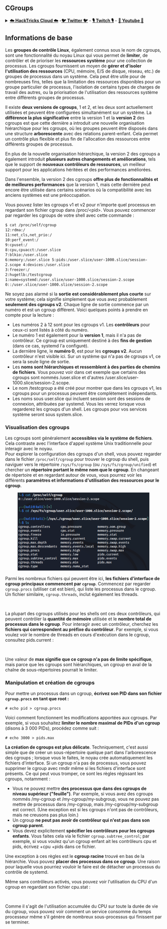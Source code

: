 ## CGroups

<details>

<summary><a href="https://cloud.hacktricks.xyz/pentesting-cloud/pentesting-cloud-methodology"><strong>☁️ HackTricks Cloud ☁️</strong></a> -<a href="https://twitter.com/hacktricks_live"><strong>🐦 Twitter 🐦</strong></a> - <a href="https://www.twitch.tv/hacktricks_live/schedule"><strong>🎙️ Twitch 🎙️</strong></a> - <a href="https://www.youtube.com/@hacktricks_LIVE"><strong>🎥 Youtube 🎥</strong></a></summary>

* Travaillez-vous dans une entreprise de **cybersécurité** ? Voulez-vous voir votre **entreprise annoncée dans HackTricks** ? ou voulez-vous avoir accès à la **dernière version de PEASS ou télécharger HackTricks en PDF** ? Consultez les [**PLANS D'ABONNEMENT**](https://github.com/sponsors/carlospolop) !
* Découvrez [**The PEASS Family**](https://opensea.io/collection/the-peass-family), notre collection exclusive de [**NFTs**](https://opensea.io/collection/the-peass-family)
* Obtenez le [**swag officiel PEASS & HackTricks**](https://peass.creator-spring.com)
* **Rejoignez le** [**💬**](https://emojipedia.org/speech-balloon/) [**groupe Discord**](https://discord.gg/hRep4RUj7f) ou le [**groupe telegram**](https://t.me/peass) ou **suivez** moi sur **Twitter** [**🐦**](https://github.com/carlospolop/hacktricks/tree/7af18b62b3bdc423e11444677a6a73d4043511e9/\[https:/emojipedia.org/bird/README.md)[**@carlospolopm**](https://twitter.com/hacktricks\_live)**.**
* **Partagez vos astuces de piratage en soumettant des PR au** [**repo hacktricks**](https://github.com/carlospolop/hacktricks) **et au** [**repo hacktricks-cloud**](https://github.com/carlospolop/hacktricks-cloud).

</details>

## Informations de base

Les **groupes de contrôle Linux**, également connus sous le nom de cgroups, sont une fonctionnalité du noyau Linux qui vous permet de **limiter**, de contrôler et de prioriser les **ressources système** pour une collection de processus. Les cgroups fournissent un moyen de **gérer et d'isoler l'utilisation des ressources** (CPU, mémoire, E/S de disque, réseau, etc.) de groupes de processus dans un système. Cela peut être utile pour de nombreuses fins, telles que la limitation des ressources disponibles pour un groupe particulier de processus, l'isolation de certains types de charges de travail des autres, ou la priorisation de l'utilisation des ressources système entre différents groupes de processus.

Il existe **deux versions de cgroups**, 1 et 2, et les deux sont actuellement utilisées et peuvent être configurées simultanément sur un système. La **différence la plus significative** entre la version 1 et la **version 2** des cgroups est que cette dernière a introduit une nouvelle organisation hiérarchique pour les cgroups, où les groupes peuvent être disposés dans une structure **arborescente** avec des relations parent-enfant. Cela permet un contrôle plus flexible et plus fin de l'allocation des ressources entre différents groupes de processus.

En plus de la nouvelle organisation hiérarchique, la version 2 des cgroups a également introduit **plusieurs autres changements et améliorations**, tels que le support de **nouveaux contrôleurs de ressources**, un meilleur support pour les applications héritées et des performances améliorées.

Dans l'ensemble, la version 2 des cgroups **offre plus de fonctionnalités et de meilleures performances** que la version 1, mais cette dernière peut encore être utilisée dans certains scénarios où la compatibilité avec les anciens systèmes est une préoccupation.

Vous pouvez lister les cgroups v1 et v2 pour n'importe quel processus en regardant son fichier cgroup dans /proc/\<pid>. Vous pouvez commencer par regarder les cgroups de votre shell avec cette commande :
```shell-session
$ cat /proc/self/cgroup
12:rdma:/
11:net_cls,net_prio:/
10:perf_event:/
9:cpuset:/
8:cpu,cpuacct:/user.slice
7:blkio:/user.slice
6:memory:/user.slice 5:pids:/user.slice/user-1000.slice/session-2.scope 4:devices:/user.slice
3:freezer:/
2:hugetlb:/testcgroup
1:name=systemd:/user.slice/user-1000.slice/session-2.scope
0::/user.slice/user-1000.slice/session-2.scope
```
Ne soyez pas alarmé si la **sortie est considérablement plus courte** sur votre système; cela signifie simplement que vous avez probablement **seulement des cgroups v2**. Chaque ligne de sortie commence par un numéro et est un cgroup différent. Voici quelques points à prendre en compte pour la lecture :

* Les numéros 2 à 12 sont pour les cgroups v1. Les **contrôleurs** pour ceux-ci sont listés à côté du numéro.
* Le numéro 1 est également pour la **version 1**, mais il n'a pas de contrôleur. Ce cgroup est uniquement destiné à des **fins de gestion** (dans ce cas, systemd l'a configuré).
* La dernière ligne, le **numéro 0**, est pour les **cgroups v2**. Aucun contrôleur n'est visible ici. Sur un système qui n'a pas de cgroups v1, ce sera la seule ligne de sortie.
* Les **noms sont hiérarchiques et ressemblent à des parties de chemins de fichiers**. Vous pouvez voir dans cet exemple que certains des cgroups sont nommés /user.slice et d'autres /user.slice/user-1000.slice/session-2.scope.
* Le nom /testcgroup a été créé pour montrer que dans les cgroups v1, les cgroups pour un processus peuvent être complètement indépendants.
* Les noms sous user.slice qui incluent session sont des sessions de connexion, attribuées par systemd. Vous les verrez lorsque vous regarderez les cgroups d'un shell. Les cgroups pour vos services système seront sous system.slice.

### Visualisation des cgroups

Les cgroups sont généralement **accessibles via le système de fichiers**. Cela contraste avec l'interface d'appel système Unix traditionnelle pour interagir avec le noyau.\
Pour explorer la configuration des cgroups d'un shell, vous pouvez regarder dans le fichier `/proc/self/cgroup` pour trouver le cgroup du shell, puis naviguer vers le répertoire `/sys/fs/cgroup` (ou `/sys/fs/cgroup/unified`) et chercher un **répertoire portant le même nom que le cgroup**. En changeant de répertoire et en regardant autour de vous, vous pourrez voir les différents **paramètres et informations d'utilisation des ressources pour le cgroup**.

<figure><img src="../../../.gitbook/assets/image (10) (2).png" alt=""><figcaption></figcaption></figure>

Parmi les nombreux fichiers qui peuvent être ici, **les fichiers d'interface de cgroup principaux commencent par `cgroup`**. Commencez par regarder `cgroup.procs` (utiliser cat est bien), qui liste les processus dans le cgroup. Un fichier similaire, `cgroup.threads`, inclut également les threads.

<figure><img src="../../../.gitbook/assets/image (1) (1) (5).png" alt=""><figcaption></figcaption></figure>

La plupart des cgroups utilisés pour les shells ont ces deux contrôleurs, qui peuvent contrôler la **quantité de mémoire** utilisée et le **nombre total de processus dans le cgroup**. Pour interagir avec un contrôleur, cherchez les **fichiers qui correspondent au préfixe du contrôleur**. Par exemple, si vous voulez voir le nombre de threads en cours d'exécution dans le cgroup, consultez pids.current :

<figure><img src="../../../.gitbook/assets/image (3) (5).png" alt=""><figcaption></figcaption></figure>

Une valeur de **max signifie que ce cgroup n'a pas de limite spécifique**, mais parce que les cgroups sont hiérarchiques, un cgroup en aval de la chaîne de sous-répertoires pourrait le limiter.

### Manipulation et création de cgroups

Pour mettre un processus dans un cgroup, **écrivez son PID dans son fichier `cgroup.procs` en tant que root :**
```shell-session
# echo pid > cgroup.procs
```
Voici comment fonctionnent les modifications apportées aux cgroups. Par exemple, si vous souhaitez **limiter le nombre maximal de PIDs d'un cgroup** (disons à 3 000 PIDs), procédez comme suit :
```shell-session
# echo 3000 > pids.max
```
**La création de cgroups est plus délicate**. Techniquement, c'est aussi simple que de créer un sous-répertoire quelque part dans l'arborescence des cgroups ; lorsque vous le faites, le noyau crée automatiquement les fichiers d'interface. Si un cgroup n'a pas de processus, vous pouvez supprimer le cgroup avec rmdir même si les fichiers d'interface sont présents. Ce qui peut vous tromper, ce sont les règles régissant les cgroups, notamment :

* Vous ne pouvez mettre **des processus que dans des cgroups de niveau supérieur ("feuille")**. Par exemple, si vous avez des cgroups nommés /my-cgroup et /my-cgroup/my-subgroup, vous ne pouvez pas mettre de processus dans /my-cgroup, mais /my-cgroup/my-subgroup est correct. (Une exception est si les cgroups n'ont pas de contrôleurs, mais ne creusons pas plus loin.)
* Un cgroup **ne peut pas avoir de contrôleur qui n'est pas dans son cgroup parent**.
* Vous devez explicitement **spécifier les contrôleurs pour les cgroups enfants**. Vous faites cela via le fichier `cgroup.subtree_control`; par exemple, si vous voulez qu'un cgroup enfant ait les contrôleurs cpu et pids, écrivez +cpu +pids dans ce fichier.

Une exception à ces règles est le **cgroup racine** trouvé en bas de la hiérarchie. Vous pouvez **placer des processus dans ce cgroup**. Une raison pour laquelle vous pourriez vouloir le faire est de détacher un processus du contrôle de systemd.

Même sans contrôleurs activés, vous pouvez voir l'utilisation du CPU d'un cgroup en regardant son fichier cpu.stat :

<figure><img src="../../../.gitbook/assets/image (2) (6) (3).png" alt=""><figcaption></figcaption></figure>

Comme il s'agit de l'utilisation accumulée du CPU sur toute la durée de vie du cgroup, vous pouvez voir comment un service consomme du temps processeur même s'il génère de nombreux sous-processus qui finissent par se terminer.
